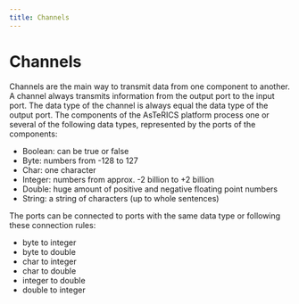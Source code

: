 ```yaml
---
title: Channels
---
```


# Channels

Channels are the main way to transmit data from one component to another.
A channel always transmits information from the output port to the input port.
The data type of the channel is always equal the data type of the output port.
The components of the AsTeRICS platform process one or several of the following data types, represented by the ports of the components:

- Boolean: can be true or false
- Byte: numbers from -128 to 127
- Char: one character
- Integer: numbers from approx. -2 billion to +2 billion
- Double: huge amount of positive and negative floating point numbers
- String: a string of characters (up to whole sentences)

The ports can be connected to ports with the same data type or following these connection rules:

- byte to integer
- byte to double
- char to integer
- char to double
- integer to double
- double to integer
